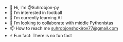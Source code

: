 - 👋 Hi, I’m @Suhrobjon-py
- 👀 I’m interested in football
- 🌱 I’m currently learning AI
- 💞️ I’m looking to collaborate with middle Pythonistas
- 📫 How to reach me suhrobjonshokirov77@gmail.com
- ⚡ Fun fact: There is no fun fact

<!---
Suhrobjon-py/Suhrobjon-py is a ✨ special ✨ repository because its `README.md` (this file) appears on your GitHub profile.
You can click the Preview link to take a look at your changes.
--->
